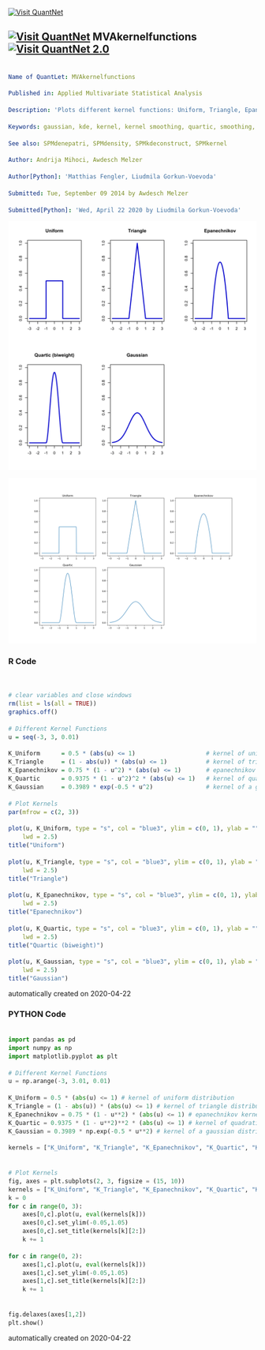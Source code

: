 [<img src="https://github.com/QuantLet/Styleguide-and-FAQ/blob/master/pictures/banner.png" width="888" alt="Visit QuantNet">](http://quantlet.de/)

## [<img src="https://github.com/QuantLet/Styleguide-and-FAQ/blob/master/pictures/qloqo.png" alt="Visit QuantNet">](http://quantlet.de/) **MVAkernelfunctions** [<img src="https://github.com/QuantLet/Styleguide-and-FAQ/blob/master/pictures/QN2.png" width="60" alt="Visit QuantNet 2.0">](http://quantlet.de/)

```yaml

Name of QuantLet: MVAkernelfunctions

Published in: Applied Multivariate Statistical Analysis

Description: 'Plots different kernel functions: Uniform, Triangle, Epanechnikov, Quartic (biweight), Gaussian.'

Keywords: gaussian, kde, kernel, kernel smoothing, quartic, smoothing, uniform, gaussian, Epanechnikov, quartic, plot, graphical representation

See also: SPMdenepatri, SPMdensity, SPMkdeconstruct, SPMkernel

Author: Andrija Mihoci, Awdesch Melzer

Author[Python]: 'Matthias Fengler, Liudmila Gorkun-Voevoda'

Submitted: Tue, September 09 2014 by Awdesch Melzer

Submitted[Python]: 'Wed, April 22 2020 by Liudmila Gorkun-Voevoda'


```

![Picture1](MVAkernelfunctions-1.png)

![Picture2](MVAkernelfunctions-1_python.png)

### R Code
```r


# clear variables and close windows
rm(list = ls(all = TRUE))
graphics.off()

# Different Kernel Functions
u = seq(-3, 3, 0.01) 

K_Uniform      = 0.5 * (abs(u) <= 1)                    # kernel of uniform distribution
K_Triangle     = (1 - abs(u)) * (abs(u) <= 1)           # kernel of triangle distribution
K_Epanechnikov = 0.75 * (1 - u^2) * (abs(u) <= 1)       # epanechnikov kernel
K_Quartic      = 0.9375 * (1 - u^2)^2 * (abs(u) <= 1)   # kernel of quadratic biweighted distribution
K_Gaussian     = 0.3989 * exp(-0.5 * u^2)               # kernel of a gaussian distribution

# Plot Kernels
par(mfrow = c(2, 3))

plot(u, K_Uniform, type = "s", col = "blue3", ylim = c(0, 1), ylab = "", xlab = "", 
    lwd = 2.5)
title("Uniform")

plot(u, K_Triangle, type = "s", col = "blue3", ylim = c(0, 1), ylab = "", xlab = "", 
    lwd = 2.5)
title("Triangle")

plot(u, K_Epanechnikov, type = "s", col = "blue3", ylim = c(0, 1), ylab = "", xlab = "", 
    lwd = 2.5)
title("Epanechnikov")

plot(u, K_Quartic, type = "s", col = "blue3", ylim = c(0, 1), ylab = "", xlab = "", 
    lwd = 2.5)
title("Quartic (biweight)")

plot(u, K_Gaussian, type = "s", col = "blue3", ylim = c(0, 1), ylab = "", xlab = "", 
    lwd = 2.5)
title("Gaussian")


```

automatically created on 2020-04-22

### PYTHON Code
```python

import pandas as pd
import numpy as np
import matplotlib.pyplot as plt

# Different Kernel Functions
u = np.arange(-3, 3.01, 0.01)

K_Uniform = 0.5 * (abs(u) <= 1) # kernel of uniform distribution
K_Triangle = (1 - abs(u)) * (abs(u) <= 1) # kernel of triangle distribution
K_Epanechnikov = 0.75 * (1 - u**2) * (abs(u) <= 1) # epanechnikov kernel
K_Quartic = 0.9375 * (1 - u**2)**2 * (abs(u) <= 1) # kernel of quadratic biweighted distribution
K_Gaussian = 0.3989 * np.exp(-0.5 * u**2) # kernel of a gaussian distribution

kernels = ["K_Uniform", "K_Triangle", "K_Epanechnikov", "K_Quartic", "K_Gaussian"]


# Plot Kernels
fig, axes = plt.subplots(2, 3, figsize = (15, 10))
kernels = ["K_Uniform", "K_Triangle", "K_Epanechnikov", "K_Quartic", "K_Gaussian"]
k = 0
for c in range(0, 3):
    axes[0,c].plot(u, eval(kernels[k]))
    axes[0,c].set_ylim(-0.05,1.05)
    axes[0,c].set_title(kernels[k][2:])
    k += 1
    
for c in range(0, 2):
    axes[1,c].plot(u, eval(kernels[k]))
    axes[1,c].set_ylim(-0.05,1.05)
    axes[1,c].set_title(kernels[k][2:])
    k += 1


fig.delaxes(axes[1,2])
plt.show()


```

automatically created on 2020-04-22